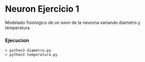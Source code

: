 # Neuron Ejercicio 1
Modelado fisiologico de un axon de la neurona variando diametro y temperatura


### Ejecucion

```console
> python3 diametro.py
> python3 temperatura.py
```
